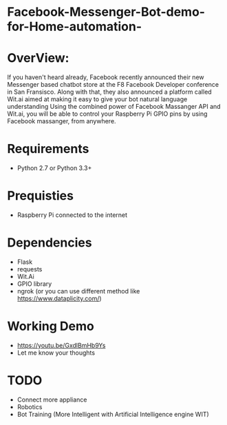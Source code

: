 # Facebook-Messenger-Bot-demo-for-Home-automation-

# OverView:
  If you haven't heard already, Facebook recently announced their new Messenger based chatbot store at the F8 Facebook           Developer conference in San Fransisco. Along with that, they also announced a platform called Wit.ai aimed at making it easy   to give your bot natural language understanding
  Using the combined power of Facebook Massanger API and Wit.ai, you will be able to control your Raspberry Pi GPIO pins by       using Facebook massanger, from anywhere.
  
# Requirements

* Python 2.7 or Python 3.3+

# Prequisties
* Raspberry Pi connected to the internet

# Dependencies
* Flask
* requests
* Wit.Ai
* GPIO library
* ngrok (or you can use different method like https://www.dataplicity.com/)

# Working Demo
* https://youtu.be/GxdlBmHb9Ys
* Let me know your thoughts 

# TODO 
* Connect more appliance
* Robotics
* Bot Training (More Intelligent with Artificial Intelligence engine WIT)
